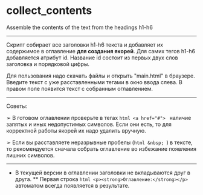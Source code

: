 # collect_contents

Assemble the contents of the text from the headings h1-h6

***

Скрипт собирает все заголовки h1-h6 текста и добавляет их содержимое в оглавление **для создания якорей**. Для самих тегов h1-h6 добавляется атрибут id. Название id состоит из первых двух слов заголовка и порядковой цифры.

Для пользования надо скачать файлы и открыть "main.html" в браузере.
Введите текст с уже расставленными тегами в окно ввода слева. В правом поле появится текст с собранным оглавлением.

***

Советы:

➢ В готовом оглавлении проверьте в тегах ```html <a href="#"> ``` наличие запятых и иных недопустимых символов. Если они есть, то для корректной работы якорей их надо удалить вручную.

➢ Если вы расставляете неразрывные пробелы (```html &nbsp; ```) в тексте, то рекомендуется сначала собрать оглавление во избежание появления лишних символов.

***

* В текущей версии в оглавлении заголовки не вкладываются друг в друга.
** Первая строка ```html <p><strong>Оглавление:</strong></p> ``` автоматом всегда появляется в результате.
